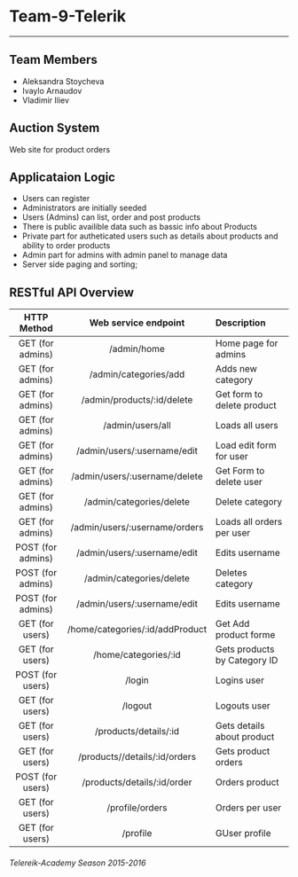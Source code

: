 # Team-9-Telerik
---

## Team Members
* Aleksandra Stoycheva
* Ivaylo Arnaudov
* Vladimir Iliev

## Auction System

Web site for product orders

## Applicataion Logic 

 -	Users can register
 - 	Administrators are initially seeded
 -	Users (Admins) can list, order and post products
 -	There is public availible data such as bassic info about Products
 -  Private part for autheticated users such as details about products and ability to order products
 -  Admin part for admins with admin panel to manage data
 - Server side paging and sorting;

 ## RESTful API Overview
| HTTP Method | Web service endpoint | Description |
|:----------:|:-----------:|:-------------|
|GET (for admins)| /admin/home| Home page for admins |
|GET (for admins)| /admin/categories/add | Adds new category|
|GET (for admins)|/admin/products/:id/delete| Get form to delete product|
|GET (for admins)|/admin/users/all|Loads all users|
|GET (for admins)| /admin/users/:username/edit| Load edit form for user |
|GET (for admins)| /admin/users/:username/delete | Get Form to delete user|
|GET (for admins)|/admin/categories/delete| Delete category|
|GET (for admins)|/admin/users/:username/orders| Loads all orders per user|
|POST (for admins)|/admin/users/:username/edit| Edits username |
|POST (for admins)|/admin/categories/delete| Deletes category |
|POST (for admins)|/admin/users/:username/edit| Edits username |
|GET (for users)|/home/categories/:id/addProduct| Get Add product forme |
|GET (for users)|/home/categories/:id| Gets products by Category ID |
|POST (for users)|/login| Logins user |
|GET (for users)|/logout| Logouts user |
|GET (for users)|/products/details/:id| Gets details about product |
|GET (for users)|/products//details/:id/orders| Gets product orders |
|POST (for users)|/products/details/:id/order| Orders product |
|GET (for users)|/profile/orders|Orders per user |
|GET (for users)|/profile| GUser profile|


###### Telereik-Academy Season 2015-2016 

